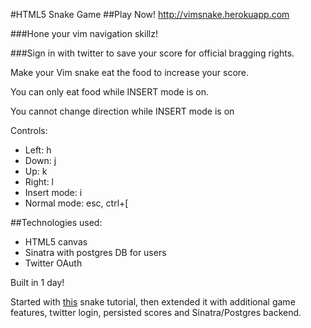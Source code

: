 #HTML5 Snake Game
##Play Now! <http://vimsnake.herokuapp.com>

###Hone your vim navigation skillz!

###Sign in with twitter to save your score for official bragging rights.

Make your Vim snake eat the food to increase your score.

You can only eat food while INSERT mode is on.

You cannot change direction while INSERT mode is on

Controls:

* Left: h
* Down: j
* Up: k
* Right: l
* Insert mode: i
* Normal mode: esc, ctrl+[

##Technologies used:
* HTML5 canvas
* Sinatra with postgres DB for users
* Twitter OAuth

Built in 1 day!

Started with [this](http://thecodeplayer.com/walkthrough/html5-game-tutorial-make-a-snake-game-using-html5-canvas-jquery) snake tutorial, then extended it with additional game features, twitter login, persisted scores and Sinatra/Postgres backend.
